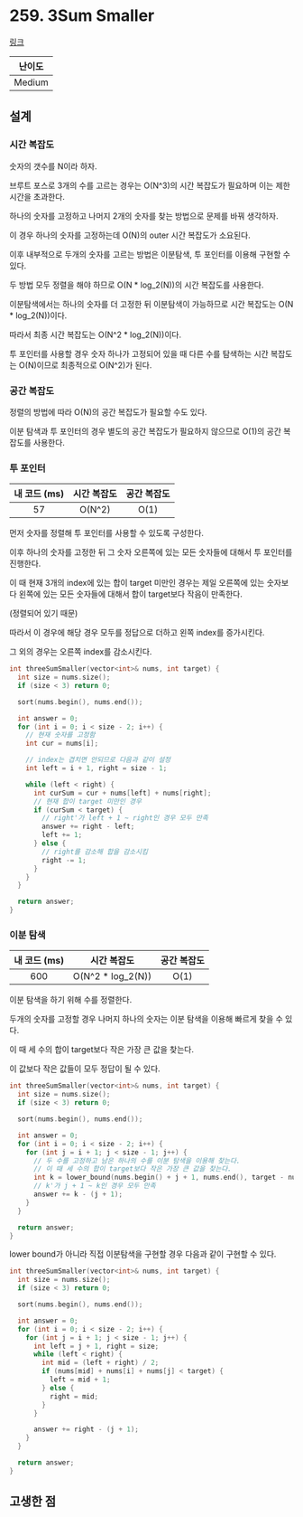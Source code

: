 # 259. 3Sum Smaller

[링크](https://leetcode.com/problems/3sum-smaller/)

| 난이도 |
| :----: |
| Medium |

## 설계

### 시간 복잡도

숫자의 갯수를 N이라 하자.

브루트 포스로 3개의 수를 고르는 경우는 O(N^3)의 시간 복잡도가 필요하며 이는 제한시간을 초과한다.

하나의 숫자를 고정하고 나머지 2개의 숫자를 찾는 방법으로 문제를 바꿔 생각하자.

이 경우 하나의 숫자를 고정하는데 O(N)의 outer 시간 복잡도가 소요된다.

이후 내부적으로 두개의 숫자를 고르는 방법은 이분탐색, 투 포인터를 이용해 구현할 수 있다.

두 방법 모두 정렬을 해야 하므로 O(N \* log_2(N))의 시간 복잡도를 사용한다.

이분탐색에서는 하나의 숫자를 더 고정한 뒤 이분탐색이 가능하므로 시간 복잡도는 O(N \* log_2(N))이다.

따라서 최종 시간 복잡도는 O(N^2 \* log_2(N))이다.

투 포인터를 사용할 경우 숫자 하나가 고정되어 있을 때 다른 수를 탐색하는 시간 복잡도는 O(N)이므로 최종적으로 O(N^2)가 된다.

### 공간 복잡도

정렬의 방법에 따라 O(N)의 공간 복잡도가 필요할 수도 있다.

이분 탐색과 투 포인터의 경우 별도의 공간 복잡도가 필요하지 않으므로 O(1)의 공간 복잡도를 사용한다.

### 투 포인터

| 내 코드 (ms) | 시간 복잡도 | 공간 복잡도 |
| :----------: | :---------: | :---------: |
|      57      |   O(N^2)    |    O(1)     |

먼저 숫자를 정렬해 투 포인터를 사용할 수 있도록 구성한다.

이후 하나의 숫자를 고정한 뒤 그 숫자 오른쪽에 있는 모든 숫자들에 대해서 투 포인터를 진행한다.

이 때 현재 3개의 index에 있는 합이 target 미만인 경우는 제일 오른쪽에 있는 숫자보다 왼쪽에 있는 모든 숫자들에 대해서 합이 target보다 작음이 만족한다.

(정렬되어 있기 때문)

따라서 이 경우에 해당 경우 모두를 정답으로 더하고 왼쪽 index를 증가시킨다.

그 외의 경우는 오른쪽 index를 감소시킨다.

```cpp
int threeSumSmaller(vector<int>& nums, int target) {
  int size = nums.size();
  if (size < 3) return 0;

  sort(nums.begin(), nums.end());

  int answer = 0;
  for (int i = 0; i < size - 2; i++) {
    // 현재 숫자를 고정함
    int cur = nums[i];

    // index는 겹치면 안되므로 다음과 같이 설정
    int left = i + 1, right = size - 1;

    while (left < right) {
      int curSum = cur + nums[left] + nums[right];
      // 현재 합이 target 미만인 경우
      if (curSum < target) {
        // right'가 left + 1 ~ right인 경우 모두 만족
        answer += right - left;
        left += 1;
      } else {
        // right를 감소해 합을 감소시킴
        right -= 1;
      }
    }
  }

  return answer;
}
```

### 이분 탐색

| 내 코드 (ms) |    시간 복잡도     | 공간 복잡도 |
| :----------: | :----------------: | :---------: |
|     600      | O(N^2 \* log_2(N)) |    O(1)     |

이분 탐색을 하기 위해 수를 정렬한다.

두개의 숫자를 고정할 경우 나머지 하나의 숫자는 이분 탐색을 이용해 빠르게 찾을 수 있다.

이 때 세 수의 합이 target보다 작은 가장 큰 값을 찾는다.

이 값보다 작은 값들이 모두 정답이 될 수 있다.

```cpp
int threeSumSmaller(vector<int>& nums, int target) {
  int size = nums.size();
  if (size < 3) return 0;

  sort(nums.begin(), nums.end());

  int answer = 0;
  for (int i = 0; i < size - 2; i++) {
    for (int j = i + 1; j < size - 1; j++) {
      // 두 수를 고정하고 남은 하나의 수를 이분 탐색을 이용해 찾는다.
      // 이 때 세 수의 합이 target보다 작은 가장 큰 값을 찾는다.
      int k = lower_bound(nums.begin() + j + 1, nums.end(), target - nums[i] - nums[j]) - nums.begin();
      // k'가 j + 1 ~ k인 경우 모두 만족
      answer += k - (j + 1);
    }
  }

  return answer;
}
```

lower bound가 아니라 직접 이분탐색을 구현할 경우 다음과 같이 구현할 수 있다.

```cpp
int threeSumSmaller(vector<int>& nums, int target) {
  int size = nums.size();
  if (size < 3) return 0;

  sort(nums.begin(), nums.end());

  int answer = 0;
  for (int i = 0; i < size - 2; i++) {
    for (int j = i + 1; j < size - 1; j++) {
      int left = j + 1, right = size;
      while (left < right) {
        int mid = (left + right) / 2;
        if (nums[mid] + nums[i] + nums[j] < target) {
          left = mid + 1;
        } else {
          right = mid;
        }
      }

      answer += right - (j + 1);
    }
  }

  return answer;
}
```

## 고생한 점
